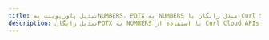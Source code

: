 ---title: تبدیل پاورپوینت بهNUMBERS، POTX به NUMBERS مبدل رایگان یا Curl SDKdescription: تبدیل رایگانPOTX به NUMBERS با استفاده از Curl Cloud APIs & SDK. همچنین اسناد Microsoft PowerPoint را در Cloud ایجاد، ویرایش و رندر کنید.---